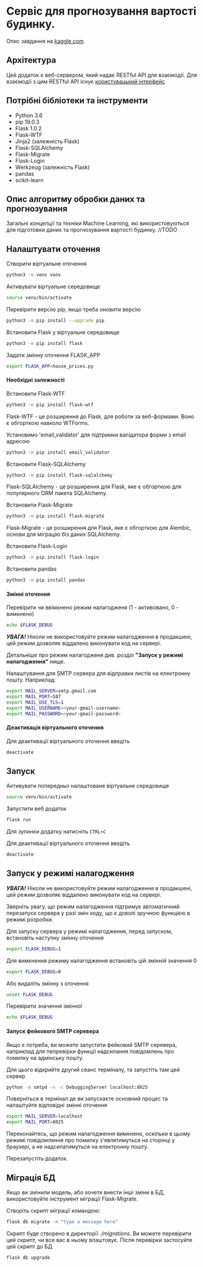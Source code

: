 # Сервіс для прогнозування вартості будинку.

Опис завдання на [kaggle.com](https://www.kaggle.com/c/house-prices-advanced-regression-techniques)

## Архітектура

Цей додаток є веб-сервером, який надає RESTful API для взаємодії.
Для взаємодії з цим RESTful API існує [користувацький інтерфейс](https://github.com/bartoshyk/house-prices-ui)

## Потрібні бібліотеки та інструменти

* Python 3.6
* pip 19.0.3
* Flask 1.0.2
* Flask-WTF
* Jinja2 (залежність Flask)
* Flask-SQLAlchemy
* Flask-Migrate
* Flask-Login
* Werkzeug (залежність Flask)
* pandas
* scikit-learn

## Опис алгоритму обробки даних та прогнозування

Загальні концепції та техніки Machine Learning, які використовуються для підготовки даних та прогнозування вартості будинку.
//TODO

## Налаштувати оточення

Створити віртуальне оточення
```sh
python3 -m venv venv
```

Активувати віртуальне середовище
```sh
source venv/bin/activate
```

Перевірити версію pip, якщо треба оновити версію
```sh
python3 -m pip install --upgrade pip
```

Встановити Flask у віртуальне середовище
```sh
python3 -m pip install flask
```

Задати змінну оточення FLASK_APP
```sh
export FLASK_APP=house_prices.py
```
#### Необхідні залежності

Встановити Flask-WTF
```sh
python3 -m pip install flask-wtf
```
Flask-WTF - це розширення до Flask, для роботи за веб-формами. 
Воно є обгорткою навколо WTForms.

Установимо 'email_validator' для підтримки валідатора форми з email адресою

```sh
python3 -m pip install email_validator
```

Встановити Flask-SQLAlchemy
```sh
python3 -m pip install flask-sqlalchemy
```
Flask-SQLAlchemy - це розширення для Flask, 
яке є обгорткою для популярного ORM пакета SQLAlchemy.

Встановити Flask-Migrate
```sh
python3 -m pip install flask-migrate
```
Flask-Migrate - це розширення для Flask, 
яке є обгорткою для Alembic, основи для міграцію біз даних SQLAlchemy.

Встановити Flask-Login
```sh
python3 -m pip install flask-login
```

Встановити pandas
```sh
python3 -m pip install pandas
```

#### Змінні оточення

Перевірити чи ввімкнено режим налагодженя (1 - активовано, 0 - вимкнено)
```sh
echo $FLASK_DEBUG
```

***УВАГА!*** Ніколи не використовуйте режим налагодження в продакшені, цей режим дозволяє віддалено виконувати код на сервері. 

Детальніше про режим налагодженя див. розділ **"Запуск у режимі налагодження"** нище.

Налаштування для SMTP сервера для відправки листів на електронну пошту. Наприклад:
```sh
export MAIL_SERVER=smtp.gmail.com
export MAIL_PORT=587
export MAIL_USE_TLS=1
export MAIL_USERNAME=<your-gmail-username>
export MAIL_PASSWORD=<your-gmail-password>
```

#### Деактивація віртуального оточення

Для деактивації віртуального оточення введіть
```sh
deactivate
```

## Запуск

Активувати попередньо налаштоване віртуальне середовище
```sh
source venv/bin/activate
```

Запустити веб додаток
```sh
flask run
```

Для зупинки додатку натисніть `CTRL+C`

Для деактивації віртуального оточення введіть
```sh
deactivate
```

## Запуск у режимі налагодження

***УВАГА!*** Ніколи не використовуйте режим налагодження в продакшені, цей режим дозволяє віддалено виконувати код на сервері.

Зверніть увагу, що режим налагодження підтримує автоматичний перезапуск сервера у разі змін коду, 
що є доволі зручною функцією в режимі розробки.

Для запуску сервера у режимі налагодження, перед запуском, встановіть наступну змінну оточення
```sh
export FLASK_DEBUG=1
```

Для вимкнення режиму налагодження встановіть цій змінній значення 0
```sh
export FLASK_DEBUG=0
```

Або видаліть змінну з оточення
```sh
unset FLASK_DEBUG
```

Перевірити значення змінної
```sh
echo $FLASK_DEBUG
```

#### Запуск фейкового SMTP серевера

Якщо є потреба, ви можете запустити фейковий SMTP серевера, 
наприклад для пепревірки функції надсилання повідомлень про помилку на адмінську пошту. 

Для цього відкрийте другий сеанс терміналу, та запустіть там цей сервер
```sh
python -m smtpd -n -c DebuggingServer localhost:8025
```

Поверніться в термінал де ви запускаєте основний процес та налаштуйте відповідні змінні оточення
```sh
export MAIL_SERVER=localhost
export MAIL_PORT=8025
```

Переконайтесь, що режим налагодження вимкнено, оскільки в цьому режимі 
повідомлення про помилку з'являтимуться на сторінці у браузері, 
а не надсилатимуться на електронну пошту.

Перезапустіть додаток.

## Міграція БД

Якщо ви змінили модель, або хочете внести інші зміни в БД, 
використовуйте інструмент міграції Flask-Migrate.

Створіть скрипт міграції командою:
```sh
flask db migrate -m "type a message here"
```

 Скрипт буде створено в директорії *./migrations*. 
 Ви можете перевірити цей скрипт, чи все вас в ньому влаштовує. 
 Після перевірки застосуйте цей скрипт до БД
 ```sh
flask db upgrade
```

